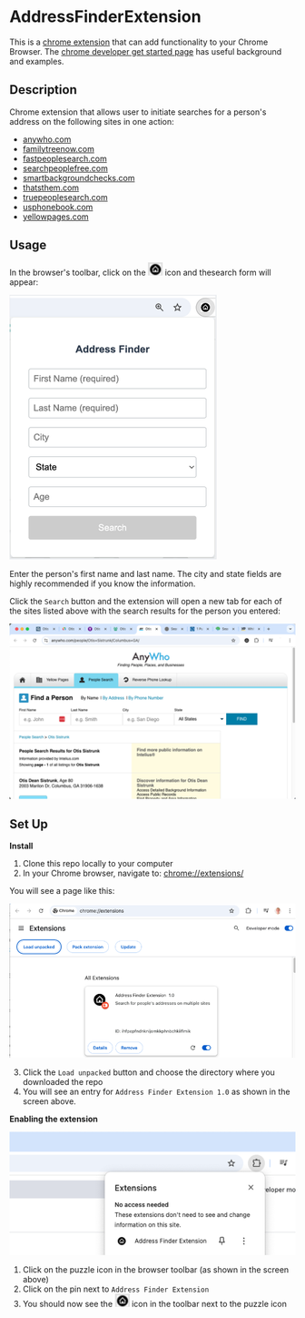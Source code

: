 # AddressFinderExtension

This is a [chrome extension](https://developer.chrome.com/docs/extensions/develop) that can add functionality to your Chrome Browser. The [chrome developer get started page](https://developer.chrome.com/docs/extensions/get-started) has useful background and examples.

## Description

Chrome extension that allows user to initiate searches for a person's address on the following sites in one action:

 - [anywho.com](https://www.anywho.com)
 - [familytreenow.com](https://www.familytreenow.com)
 - [fastpeoplesearch.com](https://www.fastpeoplesearch.com)
 - [searchpeoplefree.com](https://www.searchpeoplefree.com)
 - [smartbackgroundchecks.com](https://www.smartbackgroundchecks.com)
 - [thatsthem.com](https://thatsthem.com)
 - [truepeoplesearch.com](https://www.truepeoplesearch.com)
 - [usphonebook.com](https://www.usphonebook.com)
 - [yellowpages.com](https://people.yellowpages.com/whitepages)


## Usage

In the browser's toolbar, click on the ![home_icon](docs/black_home_icon.png) icon and thesearch form will appear:

<img src="docs/search_form.png" alt="search_form" width="365" height="465">

Enter the person's first name and last name. The city and state fields are highly recommended if you know the information. 

Click the `Search` button and the extension will open a new tab for each of the sites listed above with the search results for the person you entered:

 ![browser_with_tabs_open](docs/browser_with_tabs_open.png)

## Set Up

**Install**

 1. Clone this repo locally to your computer
 2. In your Chrome browser, navigate to: 
 [chrome://extensions/](chrome://extensions/)  

You will see a page like this:

 ![install_extension](docs/install_extension.png)


 3. Click the `Load unpacked` button and choose the directory where you downloaded the repo
 4. You will see an entry for `Address Finder Extension 1.0` as shown in the screen above. 


**Enabling the extension**

 ![enable_extension](docs/enable_extension.png)

1. Click on the puzzle icon in the browser toolbar (as shown in the screen above)
2. Click on the pin next to `Address Finder Extension`
3. You should now see the ![home_icon](docs/black_home_icon.png) icon in the toolbar next to the puzzle icon
